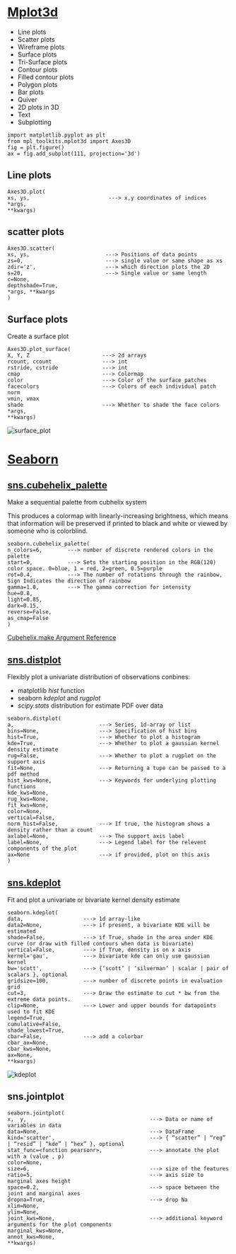 # [Mplot3d](https://matplotlib.org/tutorials/toolkits/mplot3d.html#sphx-glr-tutorials-toolkits-mplot3d-py)
- Line plots
- Scatter plots
- Wireframe plots
- Surface plots
- Tri-Surface plots
- Contour plots
- Filled contour plots
- Polygon plots
- Bar plots
- Quiver
- 2D plots in 3D
- Text
- Subplotting
```
import matplotlib.pyplot as plt
from mpl_toolkits.mplot3d import Axes3D
fig = plt.figure()
ax = fig.add_subplot(111, projection='3d')

```
## Line plots

```
Axes3D.plot(
xs, ys,                         ---> x,y coordinates of indices 
*args, 
**kwargs)
```

## scatter plots
```
Axes3D.scatter(
xs, ys,                        ---> Positions of data points
zs=0,                          ---> single value or same shape as xs
zdir='z',                      ---> which direction plots the 2D  
s=20,                          ---> Single value or same length
c=None, 
depthshade=True, 
*args, **kwargs
)

```
## Surface plots
Create a surface plot
```
Axes3D.plot_surface(
X, Y, Z                       ---> 2d arrays
rcount, ccount                ---> int
rstride, cstride              ---> int
cmap                          ---> Colormap
color                         ---> Color of the surface patches
facecolors                    ---> Colors of each individual patch
norm 
vmin, vmax
shade                         ---> Whether to shade the face colors
*args, 
**kwargs)

```
![surface_plot](https://matplotlib.org/_images/sphx_glr_surface3d_001.png)


# [Seaborn](http://seaborn.pydata.org/index.html)
## [sns.cubehelix_palette](http://seaborn.pydata.org/generated/seaborn.cubehelix_palette.html)
Make a sequential palette from cubhelix system

This produces a colormap with linearly-increasing brightness, which means that information will be
preserved if printed to black and white or viewed by someone who is colorblind.
```
seaborn.cubehelix_palette(
n_colors=6,        ---> number of discrete rendered colors in the palette
start=0,           ---> Sets the starting position in the RGB(120) color space. 0=blue, 1 = red, 2=green, 0.5=purple
rot=0.4,           ---> The number of rotations through the rainbow, Sign Indicates the direction of rainbow            
gamma=1.0,         ---> The gamma correction for intensity
hue=0.8, 
light=0.85, 
dark=0.15,
reverse=False, 
as_cmap=False
)
```
[Cubehelix.make Argument Reference](https://jiffyclub.github.io/palettable/cubehelix/)




## [sns.distplot](http://seaborn.pydata.org/generated/seaborn.distplot.html)
Flexibly plot a univariate distribution of observations
conbines:
- matplotlib *hist* function
- seaborn *kdeplot* and *rugplot*
- *scipy.stats* distribution for estimate PDF over data

```
seaborn.distplot(
a,                           ---> Series, 1d-array or list
bins=None,                   ---> Specification of hist bins
hist=True,                   ---> Whether to plot a histogram
kde=True,                    ---> Whether to plot a gaussian kernel density estimate
rug=False,                   ---> Whether to plot a rugplot on the support axis
fit=None,                    ---> Returning a tupe can be passed to a pdf method
hist_kws=None,               ---> Keywords for underlying plotting functions
kde_kws=None, 
rug_kws=None, 
fit_kws=None, 
color=None, 
vertical=False, 
norm_hist=False,             ---> If true, the histogram shows a density rather than a count
axlabel=None,                ---> The support axis label
label=None,                  ---> Legend label for the relevent components of the plot
ax=None                      ---> if provided, plot on this axis
)
```

## [sns.kdeplot](http://seaborn.pydata.org/generated/seaborn.kdeplot.html)
Fit and plot a univariate or bivariate kernel density estimate
```
seaborn.kdeplot(
data,                   ---> 1d array-like
data2=None,             ---> if present, a bivariate KDE will be estimated
shade=False,            ---> if True, shade in the area under KDE curve (or draw with filled contours when data is bivariate)
vertical=False,         ---> if True, density is on x axis
kernel='gau',           ---> bivariate kde can only use gaussian kernel 
bw='scott',             ---> {‘scott’ | ‘silverman’ | scalar | pair of scalars }, optional
gridsize=100,           ---> number of discrete points in evaluation grid
cut=3,                  ---> Draw the estimate to cut * bw from the extreme data points.                 
clip=None,              ---> Lower and upper bounds for datapoints used to fit KDE
legend=True, 
cumulative=False, 
shade_lowest=True, 
cbar=False,             ---> add a colorbar 
cbar_ax=None, 
cbar_kws=None, 
ax=None, 
**kwargs)
```
![kdeplot](http://seaborn.pydata.org/_images/seaborn-kdeplot-10.png)


## sns.jointplot

```
seaborn.jointplot(
x,  y,                                       ---> Data or name of variables in data
data=None,                                   ---> DataFrame
kind='scatter',                              ---> { “scatter” | “reg” | “resid” | “kde” | “hex” }, optional
stat_func=<function pearsonr>,               ---> annotate the plot with a (value , p)
color=None, 
size=6,                                      ---> size of the features
ratio=5,                                     ---> axis size to marginal axes height
space=0.2,                                   ---> space between the joint and marginal axes
dropna=True,                                 ---> drop Na
xlim=None, 
ylim=None,
joint_kws=None,                              ---> additional keyword arguments for the plot components
marginal_kws=None, 
annot_kws=None, 
**kwargs)
```














